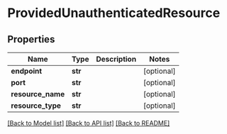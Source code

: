 # ProvidedUnauthenticatedResource

## Properties
Name | Type | Description | Notes
------------ | ------------- | ------------- | -------------
**endpoint** | **str** |  | [optional] 
**port** | **str** |  | [optional] 
**resource_name** | **str** |  | [optional] 
**resource_type** | **str** |  | [optional] 

[[Back to Model list]](../README.md#documentation-for-models) [[Back to API list]](../README.md#documentation-for-api-endpoints) [[Back to README]](../README.md)

